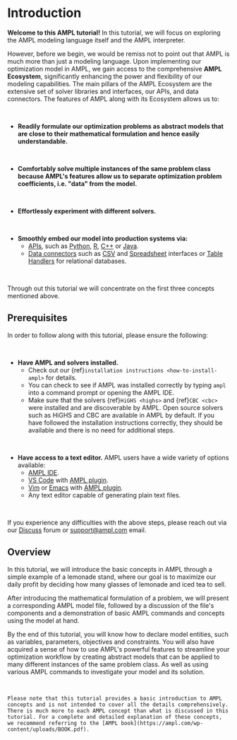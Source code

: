 # Introduction
**Welcome to this AMPL tutorial!**
In this tutorial, we will focus on exploring the AMPL modeling language itself and the AMPL interpreter. 

However, before we begin, we would be remiss not to point out that AMPL is much more than just a modeling language. 
Upon implementing our optimization model in AMPL, we gain access to the comprehensive **AMPL Ecosystem**, significantly enhancing the power and flexibility of our modeling capabilities.
The main pillars of the AMPL Ecosystem are the extensive set of solver libraries and interfaces, our APIs, and data connectors. 
The features of AMPL along with its Ecosystem allows us to: 

<br>

   * **Readily formulate our optimization problems as abstract models that are close to their mathematical formulation and hence easily understandable.**

<br>

   * **Comfortably solve multiple instances of the same problem class because AMPL's features allow us to separate optimization problem coefficients, i.e. "data" from the model.** 

<br>

   * **Effortlessly experiment with different solvers.**

<br>

   * **Smoothly embed our model into production systems via:** 
        * [APIs](apis), such as [Python](https://amplpy.readthedocs.io/en/latest/), [R](https://rampl.readthedocs.io/en/latest/), [C++](https://portal.ampl.com/docs/api/latest/cpp/) or [Java](https://portal.ampl.com/docs/api/latest/java/).
        * [Data connectors](https://amplplugins.readthedocs.io/en/latest/rst/userguides.html) such as [CSV](https://amplplugins.readthedocs.io/en/latest/rst/amplcsv.html) and [Spreadsheet](https://amplplugins.readthedocs.io/en/latest/rst/amplxl.html) interfaces or [Table Handlers](https://amplplugins.readthedocs.io/en/latest/rst/ampltabl.html) for relational databases.

<br>

Through out this tutorial we will concentrate on the first three concepts mentioned above. 


## Prerequisites
In order to follow along with this tutorial, please ensure the following:

<br>

* **Have AMPL and solvers installed.**
   * Check out our {ref}`installation instructions <how-to-install-ampl>` for details.
   * You can check to see if AMPL was installed correctly by typing `ampl` into a command prompt or opening the AMPL IDE.
   * Make sure that the solvers {ref}`HiGHS <highs>` and {ref}`CBC <cbc>` were installed and are discoverable by AMPL. Open source solvers such as HiGHS and CBC are available in AMPL by default. If you have followed the installation instructions correctly, they should be available and there is no need for additional steps.

<br>

* **Have access to a text editor.** AMPL users have a wide variety of options available:
   * [AMPL IDE](https://ampl.com/products/ampl/ide/).
   * [VS Code](https://code.visualstudio.com/) with [AMPL plugin](https://marketplace.visualstudio.com/items?itemName=michael-sundvick.ampl).
   * [Vim](https://www.vim.org/) or [Emacs](https://www.gnu.org/software/emacs/) with [AMPL plugin](https://github.com/dpo/ampl-mode).
   * Any text editor capable of generating plain text files.

<br>

If you experience any difficulties with the above steps, please reach out via our [Discuss](https://discuss.ampl.com/) forum or [support@ampl.com](mailto:support@ampl.com) email.


## Overview
In this tutorial, we will introduce the basic concepts in AMPL through a simple example of a lemonade stand, where our goal is to maximize our daily profit by deciding how many glasses of lemonade and iced tea to sell.

After introducing the mathematical formulation of a problem, we will present a corresponding AMPL model file, followed by a discussion of the file's components and a demonstration of basic AMPL commands and concepts using the model at hand. 
 
By the end of this tutorial, you will know how to declare model entities, such as variables, parameters, objectives and constraints. 
You will also have acquired a sense of how to use AMPL's powerful features to streamline your optimization workflow by creating abstract models that can be applied to many different instances of the same problem class.
As well as using various AMPL commands to investigate your model and its solution.

<br>

```{note}
Please note that this tutorial provides a basic introduction to AMPL concepts and is not intended to cover all the details comprehensively. There is much more to each AMPL concept than what is discussed in this tutorial. For a complete and detailed explanation of these concepts, we recommend referring to the [AMPL book](https://ampl.com/wp-content/uploads/BOOK.pdf). 
```

